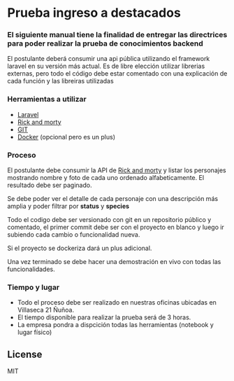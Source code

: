 # Prueba ingreso a destacados
### El siguiente manual tiene la finalidad de entregar las directrices para poder realizar la prueba de conocimientos backend

El postulante deberá consumir una api pública utilizando el framework laravel en su versión más actual.
Es de libre elección utilizar librerias externas, pero todo el código debe estar comentado con una explicación de cada función y las libreiras utilizadas 

### Herramientas a utilizar

- [Laravel]
- [Rick and morty]
- [GIT]
- [Docker] (opcional pero es un plus)

### Proceso

El postulante debe consumir la API de [Rick and morty] y listar los personajes mostrando nombre y foto de cada uno ordenado alfabeticamente. El resultado debe ser paginado.

Se debe poder ver el detalle de cada personaje con una descripción más amplia y poder filtrar por **status** y **species**

Todo el codigo debe ser versionado con git en un repositorio público y comentado, el primer commit debe ser con el proyecto en blanco y luego ir subiendo cada cambio o funcionalidad nueva.

Si el proyecto se dockeriza dará un plus adicional.

Una vez terminado se debe hacer una demostración en vivo con todas las funcionalidades.

### Tiempo y lugar

- Todo el proceso debe ser realizado en nuestras oficinas ubicadas en Villaseca 21 Ñuñoa.
- El tiempo disponible para realizar la prueba será de 3 horas.
- La empresa pondra a dispcición todas las herramientas (notebook y lugar físico)

## License

MIT

   [Laravel]: <https://laravel.com/>
   [Rick and morty]: <https://rickandmortyapi.com/>
   [Docker]: <https://www.docker.com/>
   [GIT]: <https://git-scm.com/>
